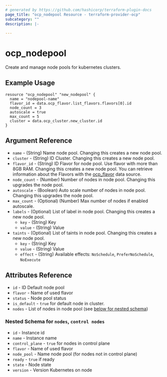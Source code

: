 ```yaml
---
# generated by https://github.com/hashicorp/terraform-plugin-docs
page_title: "ocp_nodepool Resource - terraform-provider-ocp"
subcategory: ""
description: |-
  
---
```


# ocp_nodepool

Create and manage node pools for kubernetes clusters.

## Example Usage

```hcl
resource "ocp_nodepool" "new_nodepool" {
  name = "nodepool-name"
  flavor_id = data.ocp_flavor.list_flavors.flavors[0].id
  node_count = 3
  autoscale = true
  max_count = 5
  cluster = data.ocp_cluster.new_cluster.id
}
```

## Argument Reference

- `name` - (String) Name node pool. Changing this creates a new node pool.
- `cluster` - (String) ID Cluster. Changing this creates a new node pool.
- `flavor_id` - (String) ID Flavor for node pool. Use flavor with more than 8GB RAM. Changing this creates a new node pool. You can retrieve information about the Flavors with the [ocp_flavor](../data-sources/flavor.md) data source.
- `node_count` - (Number) Number of nodes in node pool. Changing this upgrades the node pool.
- `autoscale` - (Boolean) Auto scale number of nodes in node pool. Changing this upgrades the node pool.
- `max_count` - (Optional) (Number) Max number of nodes if enabled autoscale.
- `labels` - (Optional) List of label in node pool. Changing this creates a new node pool.
  + `key` - (String) Key
  + `value` - (String) Value
- `taints` - (Optional) List of taints in node pool. Changing this creates a new node pool.
  + `key` - (String) Key
  + `value` - (String) Value
  + `effect` - (String) Available effects: `NoSchedule`, `PreferNoSchedule`, `NoExecute`

## Attributes Reference

- `id` - ID Default node pool
- `flavor` - Name of used flavor
- `status` - Node pool status
- `is_default` - `true` for default node in cluster.
- `nodes` - List of nodes in node pool (see [below for nested schema](#nestedatt--nodes))

<a id="nestedatt--nodes"></a>
### Nested Schema for `nodes`, `control nodes`
- `id` - Instance id
- `name` - Instance name
- `control_plane` - `true` for nodes in control plane
- `flavor` - Name of used flavor
- `node_pool` - Name node pool (for nodes not in control plane)
- `ready` - `true` if ready
- `state` - Node state
- `version` - Version Kubernetes on node